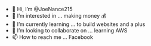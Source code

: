 - 👋 Hi, I’m @JoeNance215
- 👀 I’m interested in ... making money 💰
- 🌱 I’m currently learning ... to build websites and a plus
- 💞️ I’m looking to collaborate on ... learning AWS
- 📫 How to reach me ... Facebook 

<!---
JoeNance215/JoeNance215 is a ✨ special ✨ repository because its `README.md` (this file) appears on your GitHub profile.
You can click the Preview link to take a look at your changes.
--->
